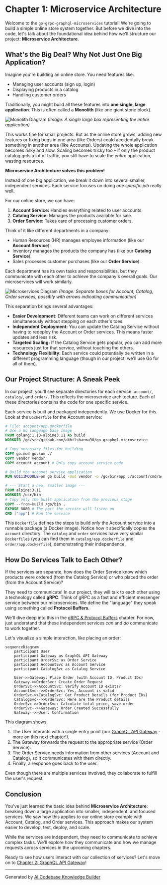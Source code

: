 # Chapter 1: Microservice Architecture

Welcome to the `go-grpc-graphql-microservices` tutorial! We're going to build a simple online store system together. But before we dive into the code, let's talk about the foundational idea behind how we'll structure our project: **Microservice Architecture**.

## What's the Big Deal? Why Not Just One Big Application?

Imagine you're building an online store. You need features like:
*   Managing user accounts (sign up, login)
*   Displaying products in a catalog
*   Handling customer orders

Traditionally, you might build all these features into **one single, large application**. This is often called a **Monolith** (like one giant stone block).

![Monolith Diagram](https://i.imgur.com/s4GkHqB.png)
*(Image: A single large box representing the entire application)*

This works fine for small projects. But as the online store grows, adding new features or fixing bugs in one area (like Orders) could accidentally break something in another area (like Accounts). Updating the whole application becomes risky and slow. Scaling becomes tricky too – if only the product catalog gets a lot of traffic, you still have to scale the *entire* application, wasting resources.

**Microservice Architecture solves this problem!**

Instead of one big application, we break it down into several smaller, independent services. Each service focuses on doing *one specific job* really well.

For our online store, we can have:
1.  **Account Service:** Handles everything related to user accounts.
2.  **Catalog Service:** Manages the products available for sale.
3.  **Order Service:** Takes care of processing customer orders.

Think of it like different departments in a company:
*   Human Resources (HR) manages employee information (like our **Account Service**).
*   Inventory manages the products the company has (like our **Catalog Service**).
*   Sales processes customer purchases (like our **Order Service**).

Each department has its own tasks and responsibilities, but they communicate with each other to achieve the company's overall goals. Our microservices will work similarly.

![Microservices Diagram](https://i.imgur.com/t32RzAt.png)
*(Image: Separate boxes for Account, Catalog, Order services, possibly with arrows indicating communication)*

This separation brings several advantages:
*   **Easier Development:** Different teams can work on different services simultaneously without stepping on each other's toes.
*   **Independent Deployment:** You can update the Catalog Service without having to redeploy the Account or Order services. This means faster updates and less risk.
*   **Targeted Scaling:** If the Catalog Service gets popular, you can add more resources just for that service, without touching the others.
*   **Technology Flexibility:** Each service could potentially be written in a different programming language (though in our project, we'll use Go for all of them).

## Our Project Structure: A Sneak Peek

In our project, you'll see separate directories for each service: `account/`, `catalog/`, and `order/`. This reflects the microservice architecture. Each of these directories contains the code for one specific service.

Each service is built and packaged independently. We use Docker for this. Look at the `Dockerfile` for the Account service:

```dockerfile
# File: account/app.dockerfile
# Use a Go language base image
FROM golang:1.13-alpine3.11 AS build
WORKDIR /go/src/github.com/akhilsharma90/go-graphql-microservice

# Copy necessary files for building
COPY go.mod go.sum ./
COPY vendor vendor
COPY account account # Only copy account service code

# Build the account service application
RUN GO111MODULE=on go build -mod vendor -o /go/bin/app ./account/cmd/account

# --- Start a new, smaller image ---
FROM alpine:3.11
WORKDIR /usr/bin
# Copy only the built application from the previous stage
COPY --from=build /go/bin .
EXPOSE 8080 # The port the service will listen on
CMD ["app"] # Run the service
```

This `Dockerfile` defines the steps to build *only* the Account service into a runnable package (a Docker image). Notice how it specifically copies the `account` directory. The `catalog` and `order` services have very similar `Dockerfile`s (you can find them in `catalog/app.dockerfile` and `order/app.dockerfile`), demonstrating their independence.

## How Do Services Talk to Each Other?

If the services are separate, how does the Order Service know which products were ordered (from the Catalog Service) or who placed the order (from the Account Service)?

They need to communicate! In our project, they will talk to each other using a technology called **gRPC**. Think of gRPC as a fast and efficient messenger service between our microservices. We define the "language" they speak using something called **Protocol Buffers**.

We'll dive deep into this in the [gRPC & Protocol Buffers](06_grpc___protocol_buffers_.md) chapter. For now, just understand that these independent services *can* and *do* communicate to work together.

Let's visualize a simple interaction, like placing an order:

```mermaid
sequenceDiagram
    participant User
    participant Gateway as GraphQL API Gateway
    participant OrderSvc as Order Service
    participant AccountSvc as Account Service
    participant CatalogSvc as Catalog Service

    User->>Gateway: Place Order (with Account ID, Product IDs)
    Gateway->>OrderSvc: Create Order Request
    OrderSvc->>AccountSvc: Verify Account ID exists?
    AccountSvc-->>OrderSvc: Yes, Account is valid
    OrderSvc->>CatalogSvc: Get Product Details (for Product IDs)
    CatalogSvc-->>OrderSvc: Here are the Product details
    OrderSvc->>OrderSvc: Calculate total price, save order
    OrderSvc-->>Gateway: Order Created Successfully
    Gateway-->>User: Confirmation
```

This diagram shows:
1.  The User interacts with a single entry point (our [GraphQL API Gateway](02_graphql_api_gateway_.md) - more on this next chapter!).
2.  The Gateway forwards the request to the appropriate service (Order Service).
3.  The Order Service needs information from other services (Account and Catalog), so it communicates with them directly.
4.  Finally, a response goes back to the user.

Even though there are multiple services involved, they collaborate to fulfill the user's request.

## Conclusion

You've just learned the basic idea behind **Microservice Architecture**: breaking down a large application into smaller, independent, and focused services. We saw how this applies to our online store example with Account, Catalog, and Order services. This approach makes our system easier to develop, test, deploy, and scale.

While the services are independent, they need to communicate to achieve complex tasks. We'll explore *how* they communicate and how we manage requests across services in the upcoming chapters.

Ready to see how users interact with our collection of services? Let's move on to [Chapter 2: GraphQL API Gateway](02_graphql_api_gateway_.md)!

---

Generated by [AI Codebase Knowledge Builder](https://github.com/The-Pocket/Tutorial-Codebase-Knowledge)